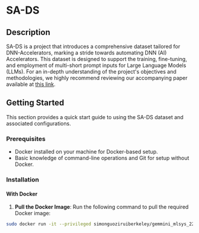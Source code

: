 # SA-DS

## Description

SA-DS is a project that introduces a comprehensive dataset tailored for DNN-Accelerators, marking a stride towards automating DNN (AI) Accelerators. This dataset is designed to support the training, fine-tuning, and employment of multi-short prompt inputs for Large Language Models (LLMs). For an in-depth understanding of the project's objectives and methodologies, we highly recommend reviewing our accompanying paper available at [this link](archive-link).

## Getting Started

This section provides a quick start guide to using the SA-DS dataset and associated configurations.

### Prerequisites

- Docker installed on your machine for Docker-based setup.
- Basic knowledge of command-line operations and Git for setup without Docker.

### Installation

#### With Docker

1. **Pull the Docker Image**: Run the following command to pull the required Docker image:

```bash
sudo docker run -it --privileged simonguoziruiberkeley/gemmini_mlsys_22:v1.10 bash
